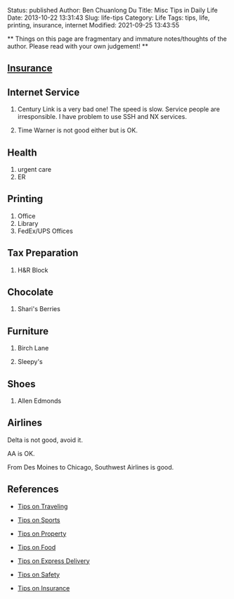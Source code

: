 Status: published
Author: Ben Chuanlong Du
Title: Misc Tips in Daily Life
Date: 2013-10-22 13:31:43
Slug: life-tips
Category: Life
Tags: tips, life, printing, insurance, internet
Modified: 2021-09-25 13:43:55

**
Things on this page are fragmentary and immature notes/thoughts of the author.
Please read with your own judgement!
**

## [Insurance](http://www.legendu.net/misc/blog/insurance-tips)

## Internet Service

1. Century Link is a very bad one!
    The speed is slow.
    Service people are irresponsible.
    I have problem to use SSH and NX services.

2. Time Warner is not good either but is OK.

## Health

1. urgent care
2. ER

## Printing

1. Office
2. Library
3. FedEx/UPS Offices

## Tax Preparation

1. H&R Block

## Chocolate

1. Shari's Berries

## Furniture

1. Birch Lane

2. Sleepy's

## Shoes

1. Allen Edmonds

## Airlines

Delta is not good, avoid it.

AA is OK.

From Des Moines to Chicago, Southwest Airlines is good.

## References

- [Tips on Traveling](http://www.legendu.net/misc/blog/traveling-tips/)

- [Tips on Sports](http://www.legendu.net/misc/blog/sports-tips/)

- [Tips on Property](http://www.legendu.net/misc/blog/tips-on-property/)

- [Tips on Food](http://www.legendu.net/misc/blog/food-tips/)

- [Tips on Express Delivery](http://www.legendu.net/misc/blog/shunfeng-deliver/)

- [Tips on Safety](http://www.legendu.net/misc/blog/safty-tips/)

- [Tips on Insurance](http://www.legendu.net/misc/blog/insurance-tips)